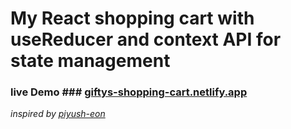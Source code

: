 # My React shopping cart with useReducer and context API for state management
### live Demo ### **[giftys-shopping-cart.netlify.app](https://giftys-shopping-cart.netlify.app/)**
*inspired by [piyush-eon](https://github.com/piyush-eon)*

